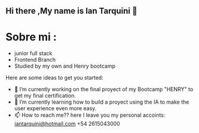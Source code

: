 ## Hi there ,My name is Ian Tarquini 👋

# Sobre mi :
- junior full stack
- Frontend Branch
- Studied by my own and Henry bootcamp

Here are some ideas to get you started:

- 🔭 I’m currently working on the final proyect of my Bootcamp "HENRY" to get my final certification.
- 🌱 I’m currently learning how to build a proyect using the IA to make the user experience even more easy.
- 📫 How to reach me?? here I leave you my personal accoints:
iantarquini@hotmail.com
+54 2615043000

